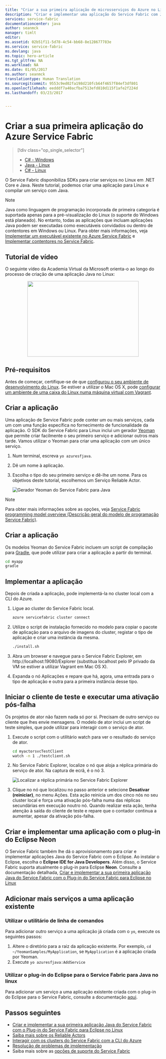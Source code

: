 ```yaml
---
title: "Criar a sua primeira aplicação de microsserviços do Azure no Linux com Java | Microsoft Docs"
description: "Criar e implementar uma aplicação do Service Fabric com Java"
services: service-fabric
documentationcenter: java
author: seanmck
manager: timlt
editor: 
ms.assetid: 02b51f11-5d78-4c54-bb68-8e128677783e
ms.service: service-fabric
ms.devlang: java
ms.topic: hero-article
ms.tgt_pltfrm: NA
ms.workload: NA
ms.date: 01/05/2017
ms.author: seanmck
translationtype: Human Translation
ms.sourcegitcommit: 9553c9ed02fa198d210fcb64f4657f84ef3df801
ms.openlocfilehash: eedddf7a40acfba7513efd810d115f1afe2f224d
ms.lasthandoff: 03/23/2017


---
```

# <a name="create-your-first-azure-service-fabric-application"></a>Criar a sua primeira aplicação do Azure Service Fabric
> [!div class="op_single_selector"]
> * [C# - Windows](service-fabric-create-your-first-application-in-visual-studio.md)
> * [Java - Linux](service-fabric-create-your-first-linux-application-with-java.md)
> * [C# - Linux](service-fabric-create-your-first-linux-application-with-csharp.md)
>
>

O Service Fabric disponibiliza SDKs para criar serviços no Linux em .NET Core e Java. Neste tutorial, podemos criar uma aplicação para Linux e compilar um serviço com Java.  

> [!NOTE]
> Java como linguagem de programação incorporada de primeira categoria é suportada apenas para a pré-visualização do Linux (o suporte do Windows está planeado). No entanto, todas as aplicações que incluam aplicações Java podem ser executadas como executáveis convidados ou dentro de contentores em Windows ou Linux. Para obter mais informações, veja [Implementar um executável existente no Azure Service Fabric](service-fabric-deploy-existing-app.md) e [Implementar contentores no Service Fabric](service-fabric-deploy-container.md).
>

## <a name="video-tutorial"></a>Tutorial de vídeo

O seguinte vídeo da Academia Virtual da Microsoft orienta-o ao longo do processo de criação de uma aplicação Java no Linux:  
<center><a target="\_blank" href="https://mva.microsoft.com/en-US/training-courses/building-microservices-applications-on-azure-service-fabric-16747?l=DOX8K86yC_206218965">  
<img src="./media/service-fabric-create-your-first-linux-application-with-java/LinuxVid.png" WIDTH="360" HEIGHT="244">  
</a></center>


## <a name="prerequisites"></a>Pré-requisitos
Antes de começar, certifique-se de que [configurou o seu ambiente de desenvolvimento do Linux](service-fabric-get-started-linux.md). Se estiver a utilizar o Mac OS X, pode [configurar um ambiente de uma caixa do Linux numa máquina virtual com Vagrant](service-fabric-get-started-mac.md).

## <a name="create-the-application"></a>Criar a aplicação
Uma aplicação de Service Fabric pode conter um ou mais serviços, cada um com uma função específica no fornecimento de funcionalidade da aplicação. O SDK do Service Fabric para Linux inclui um gerador [Yeoman](http://yeoman.io/) que permite criar facilmente o seu primeiro serviço e adicionar outros mais tarde. Vamos utilizar o Yeoman para criar uma aplicação com um único serviço.

1. Num terminal, escreva ``yo azuresfjava``.
2. Dê um nome à aplicação.
3. Escolha o tipo do seu primeiro serviço e dê-lhe um nome. Para os objetivos deste tutorial, escolhemos um Serviço Reliable Actor.

   ![Gerador Yeoman do Service Fabric para Java][sf-yeoman]

> [!NOTE]
> Para obter mais informações sobre as opções, veja [Service Fabric programming model overview (Descrição geral do modelo de programação Service Fabric)](service-fabric-choose-framework.md).
>

## <a name="build-the-application"></a>Criar a aplicação
Os modelos Yeoman do Service Fabric incluem um script de compilação para [Gradle](https://gradle.org/), que pode utilizar para criar a aplicação a partir do terminal.

  ```bash
  cd myapp
  gradle
  ```

## <a name="deploy-the-application"></a>Implementar a aplicação
Depois de criada a aplicação, pode implementá-la no cluster local com a CLI do Azure.

1. Ligue ao cluster do Service Fabric local.

    ```bash
    azure servicefabric cluster connect
    ```

2. Utilize o script de instalação fornecido no modelo para copiar o pacote de aplicação para o arquivo de imagens do cluster, registar o tipo de aplicação e criar uma instância da mesma.

    ```bash
    ./install.sh
    ```

3. Abra um browser e navegue para o Service Fabric Explorer, em http://localhost:19080/Explorer (substitua localhost pelo IP privado da VM se estiver a utilizar Vagrant em Mac OS X).

4. Expanda o nó Aplicações e repare que há, agora, uma entrada para o tipo de aplicação e outra para a primeira instância desse tipo.

## <a name="start-the-test-client-and-perform-a-failover"></a>Iniciar o cliente de teste e executar uma ativação pós-falha
Os projetos de ator não fazem nada só por si. Precisam de outro serviço ou cliente que lhes envie mensagens. O modelo de ator inclui um script de teste simples, que pode utilizar para interagir com o serviço de ator.

1. Execute o script com o utilitário watch para ver o resultado do serviço de ator.

    ```bash
    cd myactorsvcTestClient
    watch -n 1 ./testclient.sh
    ```

2. No Service Fabric Explorer, localize o nó que aloja a réplica primária do serviço de ator. Na captura de ecrã, é o nó 3.

    ![Localizar a réplica primária no Service Fabric Explorer][sfx-primary]

3. Clique no nó que localizou no passo anterior e selecione **Desativar (reiniciar)**, no menu Ações. Esta ação reinicia um dos cinco nós no seu cluster local e força uma ativação pós-falha numa das réplicas secundárias em execução noutro nó. Quando realizar esta ação, tenha atenção à saída do cliente de teste e repare que o contador continua a aumentar, apesar da ativação pós-falha.

## <a name="create-and-deploy-an-application-with-the-eclipse-neon-plugin"></a>Criar e implementar uma aplicação com o plug-in do Eclipse Neon

O Service Fabric também lhe dá o aprovisionamento para criar e implementar aplicações Java do Service Fabric com o Eclipse. Ao instalar o Eclipse, escolha o **Eclipse IDE for Java Developers**. Além disso, o Service Fabric suporta atualmente o plug-in para Eclipse **Neon**. Consulte a documentação detalhada, [Criar e implementar a sua primeira aplicação Java do Service Fabric com o Plug-in do Service Fabric para Eclipse no Linux](service-fabric-get-started-eclipse.md)

## <a name="adding-more-services-to-an-existing-application"></a>Adicionar mais serviços a uma aplicação existente

### <a name="using-command-line-utility"></a>Utilizar o utilitário de linha de comandos
Para adicionar outro serviço a uma aplicação já criada com o `yo`, execute os seguintes passos:
1. Altere o diretório para a raiz da aplicação existente.  Por exemplo, `cd ~/YeomanSamples/MyApplication`, se `MyApplication` é a aplicação criada por Yeoman.
2. Execute `yo azuresfjava:AddService`

### <a name="using-service-fabric-eclipse-plugin-for-java-on-linux"></a>Utilizar o plug-in do Eclipse para o Service Fabric para Java no linux
Para adicionar um serviço a uma aplicação existente criada com o plug-in do Eclipse para o Service Fabric, consulte a documentação [aqui](service-fabric-get-started-eclipse.md#add-a-service-fabric-service-to-your-service-fabric-application).

## <a name="next-steps"></a>Passos seguintes
* [Criar e implementar a sua primeira aplicação Java do Service Fabric com o Plug-in do Service Fabric para Eclipse no Linux](service-fabric-get-started-eclipse.md)
* [Saiba mais sobre os Reliable Actors](service-fabric-reliable-actors-introduction.md)
* [Interagir com os clusters do Service Fabric com a CLI do Azure](service-fabric-azure-cli.md)
* [Resolução de problemas de implementação](service-fabric-azure-cli.md#troubleshooting)
* Saiba mais sobre as [opções de suporte do Service Fabric](service-fabric-support.md)

<!-- Images -->
[sf-yeoman]: ./media/service-fabric-create-your-first-linux-application-with-java/sf-yeoman.png
[sfx-primary]: ./media/service-fabric-create-your-first-linux-application-with-java/sfx-primary.png
[sf-eclipse-templates]: ./media/service-fabric-create-your-first-linux-application-with-java/sf-eclipse-templates.png

